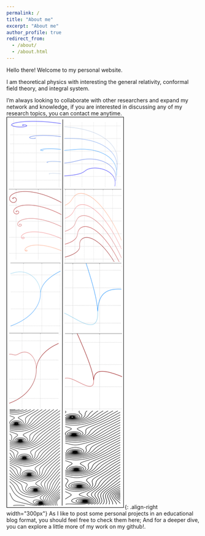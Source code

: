 ```yaml
---
permalink: /
title: "About me"
excerpt: "About me"
author_profile: true
redirect_from: 
  - /about/
  - /about.html
---
```


Hello there! Welcome to my personal website.

I am theoretical physics with interesting the general relativity, conformal field theory, and integral system.


I’m always looking to collaborate with other researchers and expand my network and knowledge, if you are interested in discussing any of my research topics, you can contact me anytime. ![Small Figure](/images/MathDept-abel.jpg){: .align-right width="300px"} As I like to post some personal projects in an educational blog format, you should feel free to check them here; And for a deeper dive, you can explore a little more of my work on my github!.



